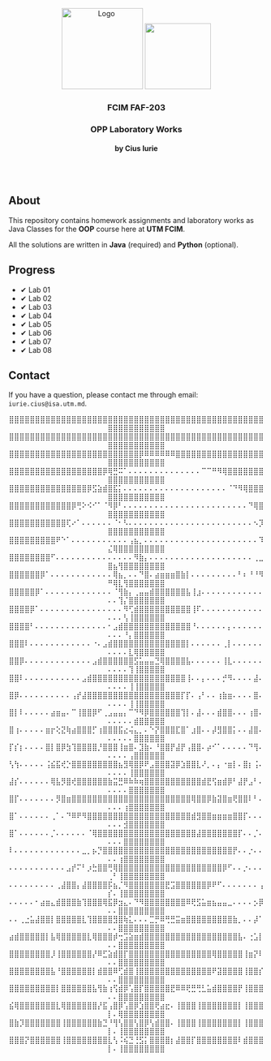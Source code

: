 <p align="center">
  <a>
    <img src="https://brandslogos.com/wp-content/uploads/images/large/java-logo-1.png" alt="Logo" width="160" height="160">
  </a>
  <a>
    <img src="https://external-content.duckduckgo.com/iu/?u=https%3A%2F%2Fsos-software.com%2Fwp-content%2Fuploads%2FIntelliJ_IDEA_Logo.svg_.png&f=1&nofb=1" width="130" height="130">
  </a>

<h3 align="center">FCIM FAF-203</h3>

  <div align="center">
    <h3>OPP Laboratory Works</h3>
    <h4>by Cius Iurie</h4>
    <br />
    <br />
  </div>
</p>

## About

This repository contains homework assignments and laboratory works as Java Classes for the **OOP** course here at **UTM FCIM**.

All the solutions are written in **Java** (required) and **Python** (optional).

## Progress

- ✔ Lab 01
- ✔ Lab 02
- ✔ Lab 03
- ✔ Lab 04
- ✔ Lab 05
- ✔ Lab 06
- ✔ Lab 07
- ✔ Lab 08

## Contact

If you have a question, please contact me through email: `iurie.cius@isa.utm.md`.

<p id="waifu" align="center">
⣿⣿⣿⣿⣿⣿⣿⣿⣿⣿⣿⣿⣿⣿⣿⣿⣿⣿⣿⣿⣿⣿⣿⣿⣿⣿⣿⣿⣿⣿⣿⣿⣿⣿⣿⣿⣿⣿⣿⣿⣿⣿⣿⣿⣿⣿⣿⣿⣿⣿⣿⣿⣿⣿⣿⣿⣿⣿⣿⣿
⣿⣿⣿⣿⣿⣿⣿⣿⣿⣿⣿⣿⣿⣿⣿⣿⣿⣿⣿⣿⣿⣿⣿⣿⣿⣿⣿⣿⣿⣿⣿⣿⣿⣿⣿⣿⣿⣿⣿⣿⣿⣿⣿⣿⣿⣿⣿⣿⣿⣿⣿⣿⣿⣿⣿⣿⣿⣿⣿⣿
⣿⣿⣿⣿⣿⣿⣿⣿⣿⣿⣿⣿⣿⣿⣿⣿⣿⣿⣿⣿⣿⣿⣿⣿⣿⡿⠿⠿⠿⠿⠿⠿⣿⣿⣿⣿⣿⣿⣿⣿⣿⣿⣿⣿⣿⣿⣿⣿⣿⣿⣿⣿⣿⣿⣿⣿⣿⣿⣿⣿
⣿⣿⣿⣿⣿⣿⣿⣿⣿⣿⣿⣿⣿⣿⣿⣿⣿⣿⡿⢿⣛⠭⠁⠄⠄⠄⠄⠄⠄⠄⠄⠄⠄⠄⠄⠄⠄⠉⠉⠛⠻⢿⣿⣿⣿⣿⣿⣿⣿⣿⣿⣿⣿⣿⣿⣿⣿⣿⣿⣿
⣿⣿⣿⣿⣿⣿⣿⣿⣿⣿⣿⣿⣿⣿⣿⡿⣫⣵⣾⣿⣯⡅⠄⠄⠄⠄⠄⠄⠄⠄⠄⠄⠄⠄⠄⠄⠄⠄⠄⠄⠄⠄⠈⠙⠻⢿⣿⣿⣿⣿⣿⣿⣿⣿⣿⣿⣿⣿⣿⣿
⣿⣿⣿⣿⣿⣿⣿⣿⣿⣿⣿⣿⡿⢛⠕⠪⠊⠁⠈⠻⡿⠃⠄⠄⠄⠄⠄⠄⠄⠄⠄⠄⠄⠄⠄⠄⠄⠄⠄⠄⠄⠄⠄⠄⠄⠄⠙⢿⣿⣿⣿⣿⣿⣿⣿⣿⣿⣿⣿⣿
⣿⣿⣿⣿⣿⣿⣿⣿⣿⣿⣿⢏⠔⠁⠄⠄⠄⠄⠄⠄⠈⠂⠣⠄⠄⠄⠄⠄⠄⠄⠄⠄⠄⠄⠄⠄⠄⠄⠄⠄⠄⠄⠄⠄⠄⠄⠄⠢⡹⣿⣿⣿⣿⣿⣿⣿⣿⣿⣿⣿
⣿⣿⣿⣿⣿⣿⣿⣿⣿⠟⠑⠁⠄⠄⠄⠄⠄⠄⠄⠄⠄⠄⠄⢠⣦⡀⠄⠄⠄⠄⠄⠄⠄⠄⠄⠄⠄⠄⠄⠄⠄⠄⠄⠄⠄⠄⠄⠄⠹⣌⢿⣿⣿⣿⣿⣿⣿⣿⣿⣿
⣿⣿⣿⣿⣿⣿⣿⣿⠋⠄⠄⠄⠄⠄⠄⠄⠄⠄⠄⠄⠄⠄⠄⠄⠻⣷⡄⠄⠄⠄⠄⠄⠄⠄⠄⠄⠄⠄⠄⠄⠄⠄⠄⠄⠄⠄⠄⢀⣀⣿⣦⢻⣿⣿⣿⣿⣿⣿⣿⣿
⣿⣿⣿⣿⣿⣿⡿⠁⠄⠄⠄⠄⠄⠄⠄⠄⠄⠄⠄⠄⢿⣦⡀⠄⠄⠙⣿⠄⣴⣶⣶⣶⣿⣷⡇⠄⠄⠄⠄⠄⠄⠄⠄⠄⠃⠆⠘⠘⠻⠛⢿⣇⢻⣿⣿⣿⣿⣿⣿⣿
⣿⣿⣿⣿⣿⡿⠁⠄⠄⠄⠄⠄⠄⠄⠄⠄⠄⠄⠄⠄⠈⢻⣷⡄⢀⣤⣤⣾⣿⣿⣿⣿⣿⣿⣧⢸⣰⠄⠄⠄⠄⠄⠄⠄⠄⠄⠄⠄⠄⠄⠄⢹⡌⣿⣿⣿⣿⣿⣿⣿
⣿⣿⣿⣿⡿⠁⠄⠄⠄⠄⠄⠄⠄⠄⠄⠄⠄⠄⠄⠄⠄⠄⠻⢋⣾⣿⣿⣿⣿⣿⣿⣿⣿⣿⣿⢸⠏⠄⠄⠄⠄⠄⠄⠄⠄⠄⠄⠄⠄⠄⠄⠄⢣⢸⣿⣿⣿⣿⣿⣿
⣿⣿⣿⣿⠃⠄⠄⠄⠄⠄⠄⠄⠄⠄⠄⠄⠄⠄⠄⠂⣠⣾⣿⣿⣿⣿⣿⣿⣿⣿⣿⣿⣿⣿⣿⠘⠄⠄⠄⠄⠄⠄⡄⠄⠄⠄⠄⠄⠄⠄⠄⠄⠘⡄⣿⣿⣿⣿⣿⣿
⣿⣿⣿⠇⠄⠄⠄⠄⠄⠄⠄⠄⠄⠄⠄⠄⠐⠄⣠⣾⣿⣿⣿⣿⣿⣿⣿⣿⣿⣿⣿⣿⣿⣿⡇⠄⠄⠄⠄⠄⠄⢀⡇⠄⠄⠄⠄⠄⠄⠄⠄⠄⠄⣇⢿⣿⣿⣿⣿⣿
⣿⣿⡿⠄⠄⠄⠄⠄⠄⠄⠄⠄⠄⠄⠄⠄⣠⣾⣿⣿⣿⣿⣿⣿⣫⣥⣤⣤⣙⢿⣿⣿⣿⣿⣧⠄⠄⠄⠄⠄⠄⢸⣇⠄⠄⠄⠄⠄⠄⠄⠄⠄⠄⢹⢸⣿⣿⣿⣿⣿
⣿⣿⠇⠄⠄⠄⠄⠄⠄⠄⠄⠄⠄⠄⣠⣾⣿⣿⣿⣿⣿⣿⣿⣿⣿⣿⣿⣿⣿⣿⣿⣿⣿⣿⢸⠄⠄⡄⠄⠄⠄⡚⠻⠄⠄⠄⠄⣼⠄⠄⠄⠄⠄⢸⢸⣿⣿⣿⣿⣿
⣿⡿⠄⠄⠄⠄⠄⠄⠄⠄⠄⠄⢠⡞⣼⣿⣿⣿⣿⣿⣿⣿⣿⣿⣿⣿⣿⣿⣿⣿⣿⣿⣿⡏⡏⠄⢠⠃⠄⠄⢰⣷⣶⠄⠄⠄⠄⣿⠄⠄⠄⠄⠄⢸⢸⣿⣿⣿⣿⣿
⣿⡇⠇⠄⠄⠄⠄⠄⣴⣶⣤⠄⠉⢸⣿⣿⡿⠋⢀⣠⣤⣤⡄⠉⠙⠻⡿⣿⣿⣿⣿⣿⣿⢹⡇⠄⣼⠄⠄⠄⣾⣿⣿⠄⠄⠄⢰⣿⠄⠄⠄⠄⠄⠄⣾⣿⣿⣿⣿⣿
⣿⢰⠄⠄⠄⠄⠄⣶⡖⢕⣝⢷⣴⣿⣿⣿⡋⢰⣿⣿⣿⣯⣔⢬⣄⡀⠄⠑⡝⣿⣿⣿⣏⣿⠁⣰⣿⠄⠄⡼⣻⣿⣿⡅⠄⠄⣼⣿⠄⠄⠄⠄⠄⠄⣿⣿⣿⣿⣿⣿
⡏⡎⡆⠄⠄⠄⠄⣿⡇⣿⡿⣳⢹⣿⣿⣿⣿⡘⣿⣿⣿⢸⣶⣿⠄⣹⣷⠄⠘⣿⣿⡟⣼⡟⢠⣿⣿⠄⡴⠊⠁⠄⠄⠄⠄⠄⠙⢻⠄⠄⠄⠄⠄⢠⣿⣿⣿⣿⣿⣿
⢣⢳⠄⠄⠄⠄⠄⢨⣮⣯⢞⡑⣿⣿⣿⣿⣿⣿⣿⣿⣿⣦⣻⢿⣿⡿⠟⣠⣿⣿⣿⣽⡿⣱⣿⣿⣇⠜⡀⠄⡄⠐⣶⡇⠄⣿⡆⢨⠄⠄⠄⠄⠄⢸⣿⣿⣿⣿⣿⣿
⣼⡎⠄⠄⠄⠄⠄⠄⢿⣧⡻⣿⢞⣿⣿⣿⣿⣿⣿⣷⣭⣛⠿⠷⠷⢶⣿⣿⣿⣿⣿⣿⣿⣿⣿⣿⣿⣾⣟⢫⣶⣾⡿⠃⣼⡟⣠⠃⠄⠄⠄⠄⠄⣿⣿⣿⣿⣿⣿⣿
⣿⡏⠄⠄⠄⠄⠄⠄⠄⡻⣿⣶⣿⣿⣿⣿⣿⣿⣿⣿⣿⣿⣿⣿⣿⣿⣿⣿⣿⣿⣿⣿⣿⣿⣿⢿⣿⣿⡿⣷⣽⣿⣶⢟⣿⣿⠇⠃⠄⠄⠄⠄⢰⣿⣿⣿⣿⣿⣿⣿
⣿⠁⠄⠄⠄⠄⠄⠄⢀⠁⠄⠙⠿⠟⠻⣿⣿⣿⣿⣿⣿⣿⣿⣿⣿⣿⣿⣿⣿⣿⣿⣿⣿⣿⣿⣾⣻⣿⣿⣶⣶⣶⣶⣿⣿⡏⠄⠄⠄⠄⠄⠄⣺⣿⣿⣿⣿⣿⣿⣿
⣿⠁⠄⠄⠄⠄⠄⠄⡈⠄⠄⠄⠄⠄⠄⠈⢿⣿⣿⣿⣿⣿⣿⣿⣿⣿⣿⣿⣿⣿⣿⣿⣿⣿⣿⣿⣼⣿⣿⣿⣿⣿⣿⣿⡏⠄⠄⡈⠄⠄⠄⠄⣿⣿⣿⣿⣿⣿⣿⣿
⠇⠄⠄⠄⠄⠄⠄⠄⠄⠄⠄⠄⠄⠄⣀⡀⡦⡙⣿⣿⣿⣿⣿⣿⣿⣿⣿⣿⣿⣿⣿⣿⣿⣿⣿⣿⣿⣿⣿⣿⣿⣿⣿⡟⠄⠄⡐⠄⠄⠄⠄⢰⣿⣿⣿⣿⣿⣿⣿⣿
⠄⠄⠄⠄⠄⠄⠄⠄⠄⠄⠄⣠⡞⠍⠃⡰⣓⣿⣿⢛⢿⣿⣿⣿⣿⣿⣿⣿⣿⣿⣿⣿⣿⣿⣿⣿⣿⣿⣿⣿⣿⡿⠋⠄⠄⡐⠄⠄⠄⢀⠃⢸⣿⣿⣿⣿⣿⣿⣿⣿
⠄⠄⠄⠄⠄⠄⠄⠄⠄⢀⣼⣿⣿⡄⣼⣿⣿⣿⣿⡯⣦⡈⠻⣿⣿⣿⣿⣿⣿⣿⣟⣩⣿⣿⣿⣿⣿⣿⡿⠟⠋⠄⠄⠄⠄⠄⠄⠄⢠⡎⠄⢸⣿⣿⣿⣿⣿⣿⣿⣿
⠄⠄⠄⠄⠄⠂⣴⣶⣄⣾⣿⣿⣿⣷⢹⣿⣿⣿⢿⣯⡿⣲⣄⠄⠙⠻⣿⣿⣿⣿⣿⣿⣿⣿⠿⢟⣫⣥⣶⣦⣤⣤⣀⠄⠄⠄⠄⡢⡿⠄⠄⣿⣿⣿⣿⣿⣿⣿⣿⣿
⠄⠄⢀⣐⣥⣼⣿⣿⡇⣿⣿⣿⣿⣿⣇⢹⣿⣿⣿⣿⣻⣿⢷⣅⠄⠄⠄⣉⡛⠿⢛⣛⣭⣶⣿⣿⣿⣿⣿⣿⣿⣿⣿⣷⡀⠄⠄⡼⠁⠄⠄⣿⣿⣿⣿⣿⣿⣿⣿⣿
⣴⣾⣿⣿⣿⣿⣿⡇⣧⢿⣿⣿⣿⣿⣿⣇⢿⣿⣿⣿⡾⢒⣩⣵⣶⣾⣿⣿⣿⣿⣿⣿⣿⣿⣿⣿⣿⣿⣿⣿⣿⣿⣿⣿⣧⠄⢐⣡⡇⠄⠄⣿⣿⣿⣿⣿⣿⣿⣿⣿
⣿⣿⣿⣿⣿⣿⣿⣿⡸⢸⣿⣿⣿⣿⣿⣿⡜⠿⣋⣵⣾⣿⡏⣿⣿⣿⣿⣿⣿⣿⣿⣿⣿⣿⣿⣿⣿⣿⣿⢿⣿⣿⣿⣿⣿⢸⣶⡝⠇⠄⠄⣿⣿⣿⣿⣿⣿⣿⣿⣿
⣿⣿⣿⣿⣿⣿⣿⣿⣧⠘⣿⣿⣿⣿⣿⣿⡇⣾⣿⣿⠿⢋⣾⣿⢸⣿⣿⣿⣿⣿⣿⣿⣿⣿⣿⣿⣿⣿⣿⠟⣽⣿⣿⣿⣿⢸⣿⣿⡎⠄⠄⣿⣿⣿⣿⣿⣿⣿⣿⣿
⣿⣿⣿⣿⣿⣿⣿⣿⣿⡇⣿⣿⣿⣿⣿⣿⣧⢻⣷⢰⢫⣾⡿⢡⣿⡏⣿⣿⣿⣿⣿⣟⠿⠿⢟⣛⢛⣃⣥⣾⣿⣿⣿⣿⡟⢸⣿⣿⣿⠄⠄⣿⣿⣿⣿⣿⣿⣿⣿⣿
⣮⢿⣿⣿⣿⣿⣿⣿⣿⣇⢿⣿⣿⣿⣿⣿⣿⡜⣯⢠⣿⡿⢡⣿⡿⣱⣿⣿⢟⣴⣖⠄⢸⣿⣿⣿⢸⣿⣿⣿⣿⣿⣿⣿⡇⢸⣿⣿⣿⡇⠄⢿⣿⣿⣿⣿⣿⣿⣿⣿
⣿⣷⡹⣿⣿⣿⣿⣿⣿⣿⢸⣿⣿⣿⣿⣿⣿⣷⣙⠘⢻⢣⣿⣿⢣⣿⡿⢣⣾⣿⣿⠄⢸⣿⣿⣿⢸⣿⣿⣿⣿⣿⣿⣿⡇⢸⣿⣿⣿⡇⠄⢸⣿⣿⣿⣿⣿⣿⣿⣿
⣿⣿⣿⡝⣿⣿⣿⣿⣿⣿⢸⣿⣿⣿⣿⣿⣿⣿⣿⣇⢣⠨⢮⣙⢘⣫⡅⣿⣿⣿⣿⡆⣼⣿⣿⡏⣿⣿⣿⣿⣿⣿⣿⣿⠇⣾⣿⣿⣿⡇⠄⢸⣿⣿⣿⣿⣿⣿⣿⣿
</p>
